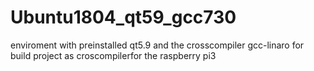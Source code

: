 # Ubuntu1804_qt59_gcc730

enviroment with preinstalled qt5.9 and  the crosscompiler gcc-linaro for  build  project as croscompilerfor the raspberry pi3


